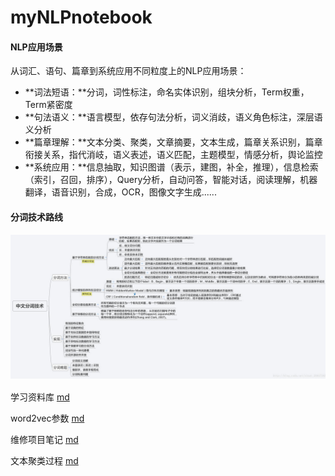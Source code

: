 # myNLPnotebook

#### NLP应用场景

从词汇、语句、篇章到系统应用不同粒度上的NLP应用场景：

* **词法短语：**分词，词性标注，命名实体识别，组块分析，Term权重，Term紧密度
* **句法语义：**语言模型，依存句法分析，词义消歧，语义角色标注，深层语义分析
* **篇章理解：**文本分类、聚类，文章摘要，文本生成，篇章关系识别，篇章衔接关系，指代消岐，语义表述，语义匹配，主题模型，情感分析，舆论监控
* **系统应用：**信息抽取，知识图谱（表示，建图，补全，推理），信息检索（索引，召回，排序），Query分析，自动问答，智能对话，阅读理解，机器翻译，语音识别，合成，OCR，图像文字生成......

#### 分词技术路线

![分词技术](./images/中文分词技术.png)











学习资料库 [md](./mds/学习资料库.md)

word2vec参数 [md](./mds/word2vec.md)

维修项目笔记 [md](./mds/维修项目笔记.md)

文本聚类过程 [md](./mds/文本聚类的过程.md)

